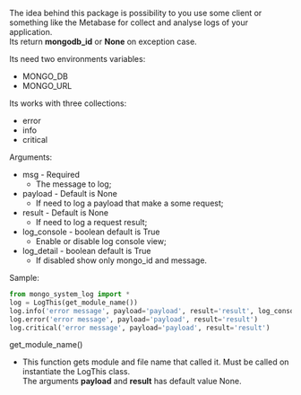 The idea behind this package is possibility to you use some client or something like the Metabase for collect and analyse logs of your application.  
Its return **mongodb_id** or **None** on exception case.

Its need two environments variables:  
* MONGO_DB  
* MONGO_URL      

Its works with three collections:  
* error  
* info  
* critical

Arguments:
* msg - Required
    * The message to log;
* payload - Default is None
    * If need to log a payload that make a some request;
* result - Default is None
    * If need to log a request result;
* log_console - boolean default is True
    * Enable or disable log console view;
* log_detail - boolean default is True
    * If disabled show only mongo_id and message.

Sample:
~~~python
from mongo_system_log import *
log = LogThis(get_module_name())
log.info('error message', payload='payload', result='result', log_console=False, log_detail=False)
log.error('error message', payload='payload', result='result')
log.critical('error message', payload='payload', result='result')
~~~
get_module_name()  
* This function gets module and file name that called it. Must be called on instantiate the LogThis class.  
The arguments **payload** and **result** has default value None.
